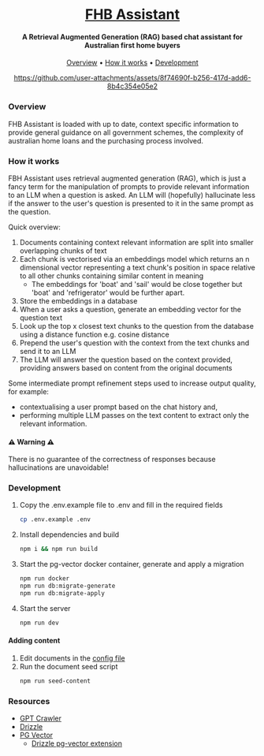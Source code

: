 <h1 align="center"> <a href="http://chat.firsthomebuyer.help">FHB Assistant</a></h1>
<h4 align="center">A Retrieval Augmented Generation (RAG) based chat assistant for Australian first home buyers</h4>
<p align="center">
  <a href="#overview">Overview</a> •
  <a href="#how-it-works">How it works</a> •
  <a href="#development">Development</a>
</p>

<div align="center">

https://github.com/user-attachments/assets/8f74690f-b256-417d-add6-8b4c354e05e2

</div>

### Overview

FHB Assistant is loaded with up to date, context specific information to provide general guidance on all government schemes, the complexity of australian home loans and the purchasing process involved.

### How it works

FBH Assistant uses retrieval augmented generation (RAG), which is just a fancy term for the manipulation of prompts to provide relevant information to an LLM when a question is asked. An LLM will (hopefully) hallucinate less if the answer to the user's question is presented to it in the same prompt as the question. 

Quick overview:

1. Documents containing context relevant information are split into smaller overlapping chunks of text
2. Each chunk is vectorised via an embeddings model which returns an n dimensional vector representing a text chunk's position in space relative to all other chunks containing similar content in meaning 
    - The embeddings for 'boat' and 'sail' would be close together but 'boat' and 'refrigerator' would be further apart.
3. Store the embeddings in a database
4. When a user asks a question, generate an embedding vector for the question text
5. Look up the top x closest text chunks to the question from the database using a distance function e.g. cosine distance
6. Prepend the user's question with the context from the text chunks and send it to an LLM
7. The LLM will answer the question based on the context provided, providing answers based on content from the original documents

Some intermediate prompt refinement steps used to increase output quality, for example: 
- contextualising a user prompt based on the chat history and, 
- performing multiple LLM passes on the text content to extract only the relevant information.

#### ⚠️ Warning ⚠️ 

There is no guarantee of the correctness of responses because hallucinations are unavoidable!

### Development

1. Copy the .env.example file to .env and fill in the required fields
    ```sh
    cp .env.example .env
    ```
2. Install dependencies and build
    ```sh
    npm i && npm run build
    ```
3. Start the pg-vector docker container, generate and apply a migration
    ```sh
    npm run docker
    npm run db:migrate-generate
    npm run db:migrate-apply
    ```
4. Start the server
    ```sh
    npm run dev
    ```

#### Adding content

1. Edit documents in the [config file](./db/seedDocs/config.ts)
2. Run the document seed script
    ```sh
    npm run seed-content
    ```

### Resources

- [GPT Crawler](https://github.com/BuilderIO/gpt-crawler)
- [Drizzle](https://orm.drizzle.team/docs/overview)
- [PG Vector](https://github.com/pgvector/pgvector)
  - [Drizzle pg-vector extension](https://orm.drizzle.team/docs/extensions/pg#pg_vector)



